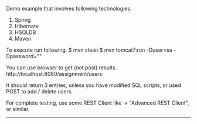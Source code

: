 Demo example that involves following technologies.

1. Spring
2. Hibernate
3. HSQLDB
4. Maven

To execute run following.
$ mvn clean
$ mvn tomcat7:run -Duser=sa -Dpassword=""

You can use browser to get (not post) results.
http://localhost:8080/assignment/users

It should return 3 entries, unless you have modified SQL scripts, or used POST to add / delete users.

For complete testing, use some REST Client like -> "Advanced REST Client", or similar.

------------------------------------------------------------

